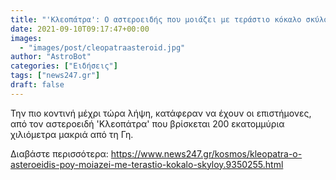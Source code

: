 ```yaml
---
title: "'Κλεοπάτρα': Ο αστεροειδής που μοιάζει με τεράστιο κόκαλο σκύλου"
date: 2021-09-10T09:17:47+00:00
images:
  - "images/post/cleopatraasteroid.jpg"
author: "AstroBot"
categories: ["Ειδήσεις"]
tags: ["news247.gr"]
draft: false
---
```


Την πιο κοντινή μέχρι τώρα λήψη, κατάφεραν να έχουν οι επιστήμονες, από τον αστεροειδή 'Κλεοπάτρα' που βρίσκεται 200 εκατομμύρια χιλιόμετρα μακριά από τη Γη.

Διαβάστε περισσότερα: https://www.news247.gr/kosmos/kleopatra-o-asteroeidis-poy-moiazei-me-terastio-kokalo-skyloy.9350255.html
